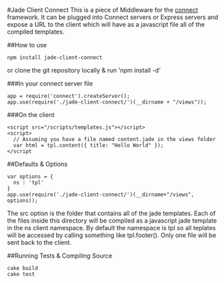 #Jade Client Connect
This is a piece of Middleware for the
[connect](http://senchalabs.github.com/connect/) framework. It can be
plugged into Connect servers or Express servers and expose a URL to the
client which will have as a javascript file all of the compiled
templates.

##How to use
```
npm install jade-client-connect
```
or clone the git repository locally &
run 'npm install -d'

###In your connect server file
```
app = require('connect').createServer();
app.use(require('./jade-client-connect/')(__dirname + "/views"));
```

###On the client
```
<script src="/scripts/templates.js"></script>
<script>
  // Assuming you have a file named content.jade in the views folder
  var html = tpl.content({ title: "Hello World" });
</script
```
##Defaults & Options
```
var options = {
  ns : 'tpl'
}
app.use(require('./jade-client-connect/')(__dirname+"/views", options));
```

The src option is the folder that contains all of the jade templates. Each of
the files inside this directory will be compiled as a javascript jade
template in the ns client namespace. By default the namespace is tpl so
all teplates will be accessed by calling something like tpl.footer().
Only one file will be sent back to the client.

##Running Tests & Compiling Source
```
cake build
cake test
```

